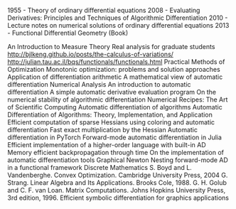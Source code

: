 1955 - Theory of ordinary differential equations
2008 - Evaluating Derivatives: Principles and Techniques of Algorithmic Differentiation
2010 - Lecture notes on numerical solutions of ordinary differential equations
2013 - Functional Differential Geometry (Book)

An Introduction to Measure Theory
Real analysis for graduate students
http://bjlkeng.github.io/posts/the-calculus-of-variations/
http://julian.tau.ac.il/bqs/functionals/functionals.html
Practical Methods of Optimization
Monotonic optimization: problems and solution approaches
Application of differentiation arithmetic
A mathematical view of automatic differentiation
Numerical Analysis
An introduction to automatic differentiation
A simple automatic derivative evaluation program
On the numerical stability of algorithmic differentiation
Numerical Recipes: The Art of Scientific Computing
Automatic differentiation of algorithms
Automatic Differentiation of Algorithms: Theory, Implementation, and Application
Efficient computation of sparse Hessians using coloring and automatic differentiation
Fast exact multiplication by the Hessian
Automatic differentiation in PyTorch
Forward-mode automatic differentiation in Julia
Efficient implementation of a higher-order language with built-in AD
Memory efficient backpropagation through time
On the implementation of automatic differentiation tools
Graphical Newton
Nesting forward-mode AD in a functional framework
Discrete Mathematics
S. Boyd and L. Vandenberghe. Convex Optimization. Cambridge University Press, 2004
G. Strang. Linear Algebra and Its Applications. Brooks Cole, 1988.
G. H. Golub and C. F. van Loan. Matrix Computations. Johns Hopkins University Press, 3rd edition, 1996.
Efficient symbolic differentiation for graphics applications